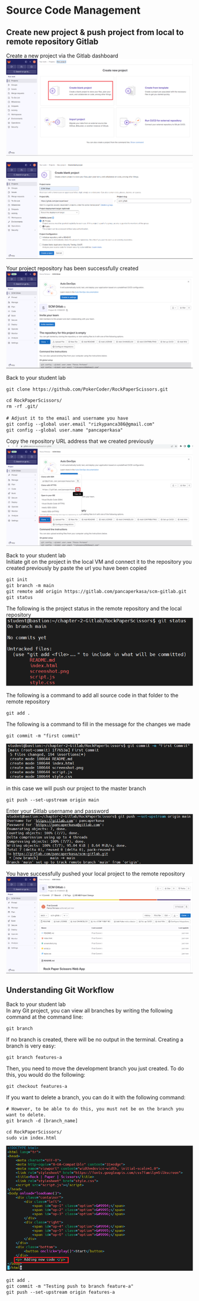 # Source Code Management

## Create new project & push project from local to remote repository Gitlab

Create a new project via the Gitlab dashboard
![Alt text](/Chapter-2-Gitlab/img/1-create-new-project.png)

![Alt text](/Chapter-2-Gitlab/img/2-create-new-project.png)

Your project repository has been successfully created
![Alt text](/Chapter-2-Gitlab/img/3-success-create-project.png)

Back to your student lab
```
git clone https://github.com/PokerCoder/RockPaperScissors.git
```

```
cd RockPaperScissors/
rm -rf .git/

# Adjust it to the email and username you have
git config --global user.email "rizkypanca386@gmail.com"
git config --global user.name "pancaperkasa" 
```

Copy the repository URL address that we created previously
![Alt text](/Chapter-2-Gitlab/img/4-remote-repository.png)

Back to your student lab <br>
Initiate git on the project in the local VM and connect it to the repository you created previously by paste the url you have been copied
```
git init
git branch -m main
git remote add origin https://gitlab.com/pancaperkasa/scm-gitlab.git
git status
```
The following is the project status in the remote repository and the local repository
![Alt text](/Chapter-2-Gitlab/img/5-git-status.png)

The following is a command to add all source code in that folder to the remote repository
```
git add .
```

The following is a command to fill in the message for the changes we made
```
git commit -m "first commit"
```
![Alt text](/Chapter-2-Gitlab/img/6-git-commit.png)

in this case we will push our project to the master branch
```
git push --set-upstream origin main
```
Enter your Gitlab username and password
![Alt text](/Chapter-2-Gitlab/img/7-git-push.png)

You have successfully pushed your local project to the remote repository
![Alt text](/Chapter-2-Gitlab/img/8-git-push-success.png)


## Understanding Git Workflow

Back to your student lab <br>
In any Git project, you can view all branches by writing the following command at the command line:
```
git branch
```

If no branch is created, there will be no output in the terminal. Creating a branch is very easy:
```
git branch features-a
```
Then, you need to move the development branch you just created. To do this, you would do the following:
```
git checkout features-a
```

If you want to delete a branch, you can do it with the following command:
```
# However, to be able to do this, you must not be on the branch you want to delete.
git branch -d [branch_name]
```

```
cd RockPaperScissors/
sudo vim index.html
```

![Alt text](/Chapter-2-Gitlab/img/9-adding-code.png)

```
git add .
git commit -m "Testing push to branch feature-a"
git push --set-upstream origin features-a
```
